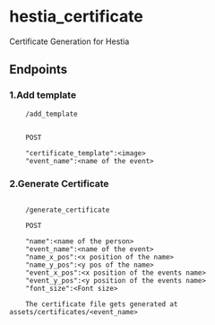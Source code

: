 # hestia_certificate

Certificate Generation for Hestia

## Endpoints

### 1.Add template

```
    /add_template


    POST

    "certificate_template":<image>
    "event_name":<name of the event>

```

### 2.Generate Certificate

```

    /generate_certificate

    POST

    "name":<name of the person>
    "event_name":<name of the event>
    "name_x_pos":<x position of the name>
    "name_y_pos":<y pos of the name>
    "event_x_pos":<x position of the events name>
    "event_y_pos":<y position of the events name>
    "font_size":<Font size>

    The certificate file gets generated at assets/certificates/<event_name>
```
